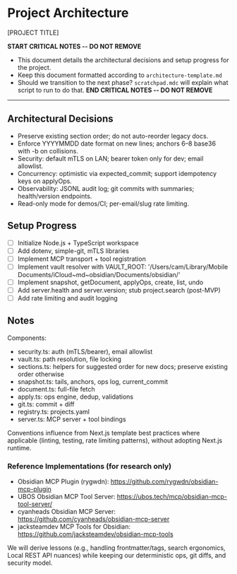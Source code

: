 # Project Architecture

[PROJECT TITLE]

**START CRITICAL NOTES -- DO NOT REMOVE**

- This document details the architectural decisions and setup progress for the project.
- Keep this document formatted according to `architecture-template.md`
- Should we transition to the next phase? `scratchpad.mdc` will explain what script to run to do that.
  **END CRITICAL NOTES -- DO NOT REMOVE**

---

## Architectural Decisions

- Preserve existing section order; do not auto-reorder legacy docs.
- Enforce YYYYMMDD date format on new lines; anchors 6–8 base36 with -b on collisions.
- Security: default mTLS on LAN; bearer token only for dev; email allowlist.
- Concurrency: optimistic via expected_commit; support idempotency keys on applyOps.
- Observability: JSONL audit log; git commits with summaries; health/version endpoints.
- Read-only mode for demos/CI; per-email/slug rate limiting.

## Setup Progress

- [ ] Initialize Node.js + TypeScript workspace
- [ ] Add dotenv, simple-git, mTLS libraries
- [ ] Implement MCP transport + tool registration
- [ ] Implement vault resolver with VAULT_ROOT: '/Users/cam/Library/Mobile Documents/iCloud~md~obsidian/Documents/obsidian/'
- [ ] Implement snapshot, getDocument, applyOps, create, list, undo
- [ ] Add server.health and server.version; stub project.search (post-MVP)
- [ ] Add rate limiting and audit logging

## Notes

Components:

- security.ts: auth (mTLS/bearer), email allowlist
- vault.ts: path resolution, file locking
- sections.ts: helpers for suggested order for new docs; preserve existing order otherwise
- snapshot.ts: tails, anchors, ops log, current_commit
- document.ts: full-file fetch
- apply.ts: ops engine, dedup, validations
- git.ts: commit + diff
- registry.ts: projects.yaml
- server.ts: MCP server + tool bindings

Conventions influence from Next.js template best practices where applicable (linting, testing, rate limiting patterns), without adopting Next.js runtime.

### Reference Implementations (for research only)

- Obsidian MCP Plugin (rygwdn): https://github.com/rygwdn/obsidian-mcp-plugin
- UBOS Obsidian MCP Tool Server: https://ubos.tech/mcp/obsidian-mcp-tool-server/
- cyanheads Obsidian MCP Server: https://github.com/cyanheads/obsidian-mcp-server
- jacksteamdev MCP Tools for Obsidian: https://github.com/jacksteamdev/obsidian-mcp-tools

We will derive lessons (e.g., handling frontmatter/tags, search ergonomics, Local REST API nuances) while keeping our deterministic ops, git diffs, and security model.
